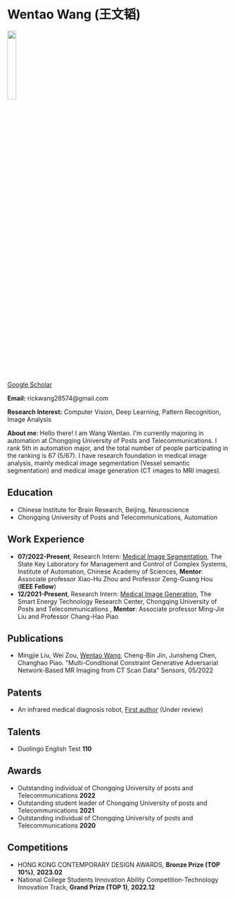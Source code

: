 <h1 id=""><font _mstmutation="1">Wentao Wang (王文韬)</font><a class="headerlink" href="" title="Permanent link"></a></h1>

<img src="/img/self.jpg" width="20%">

<!-- 设置谷歌学术地址 -->
[Google Scholar](https://scholar.google.cz/citations?hl=zh-CN&pli=1&user=Q9dFVesAAAAJ)

<!-- 设置我的电子邮件地址 -->
<p><strong>Email:</strong> rickwang28574@gmail.com</p>
<p><strong>Research Interest:</strong> Computer Vision, Deep Learning, Pattern Recognition, Image Analysis</p>

<p><strong>About me</strong>: Hello there! I am Wang Wentao. I'm currently majoring in automation at Chongqing University of Posts and Telecommunications. I rank 5th in automation major, and the total number of people participating in the ranking is 67 (5/67). I have research foundation in medical image analysis, mainly medical image segmentation (Vessel semantic segmentation) and medical image generation (CT images to MRI images).</p>

<!-- ## Education -->
<h2 id="Education"><font _mstmutation="1">Education</font><a class="headerlink" href="" title="Permanent link"></a></h2>
<ul>
<li>Chinese Institute for Brain Research, Beijing, Neuroscience</li>
<li>Chongqing University of Posts and Telecommunications, Automation</li>
</ul>

<!-- ## Work Experience -->
<h2 id="Work Experience"><font _mstmutation="1">Work Experience</font><a class="headerlink" href="" title="Permanent link"></a></h2>
<ul>
<li><strong>07/2022-Present</strong>, Research Intern: <u>Medical Image Segmentation</u>, The State Key Laboratory for Management and Control of Complex Systems, Institute of Automation, Chinese Academy of Sciences, <strong>Mentor</strong>: Associate professor Xiao-Hu Zhou and Professor Zeng-Guang Hou (<strong>IEEE Fellow</strong>)</li>
<li><strong>12/2021-Present</strong>, Research Intern: <u>Medical Image Generation</u>, The Smart Energy Technology Research Center, Chongqing University of Posts and Telecommunications , <strong>Mentor</strong>: Associate professor Ming-Jie Liu and Professor Chang-Hao Piao</li>
</ul>

<!-- ## Publications -->
<h2 id="Publications"><font _mstmutation="1">Publications</font><a class="headerlink" href="" title="Permanent link"></a></h2>
<ul>
<li>Mingjie Liu, Wei Zou, <u>Wentao Wang</u>, Cheng-Bin Jin, Junsheng Chen, Changhao Piao. "Multi-Conditional Constraint Generative Adversarial Network-Based MR Imaging from CT Scan Data" Sensors, 05/2022</li>
</ul>

<h2 id="Patents"><font _mstmutation="1">Patents</font><a class="headerlink" href="" title="Permanent link"></a></h2>
<ul>
<li>An infrared medical diagnosis robot, <u>First author</u> (Under review)</li>
</ul>

<!-- ## Talents -->
<h2 id="Talents"><font _mstmutation="1">Talents</font><a class="headerlink" href="" title="Permanent link"></a></h2>
<ul>
<li>Duolingo English Test <strong>110</strong></li>
</ul>

<!-- ## Awards -->
<h2 id="Awards"><font _mstmutation="1">Awards</font><a class="headerlink" href="" title="Permanent link"></a></h2>
<ul>
<li>Outstanding individual of Chongqing University of posts and Telecommunications <strong>2022</strong></li>
<li>Outstanding student leader of Chongqing University of posts and Telecommunications <strong>2021</strong></li>
<li>Outstanding individual of Chongqing University of posts and Telecommunications <strong>2020</strong></li>
</ul>

<!-- ## Competitions -->
<h2 id="Competitions"><font _mstmutation="1">Competitions</font><a class="headerlink" href="" title="Permanent link"></a></h2>
<ul>
<li>HONG KONG CONTEMPORARY DESIGN AWARDS, <strong>Bronze Prize (TOP 10%)</strong>, <strong>2023.02</strong></li>
<li>National College Students Innovation Ability Competition-Technology Innovation Track, <strong>Grand Prize (TOP 1)</strong>, <strong>2022.12</strong></li>
</ul>